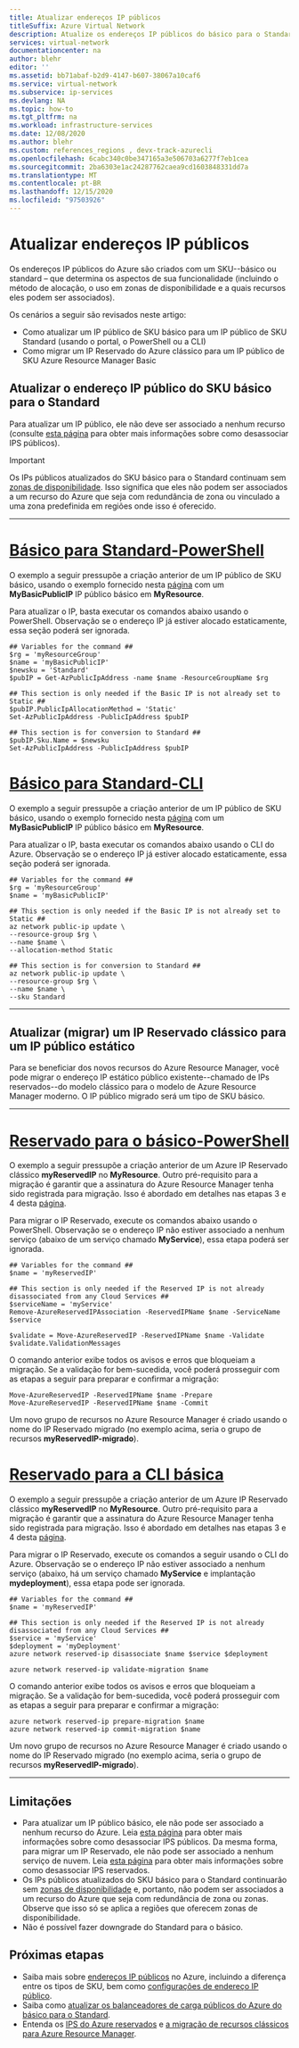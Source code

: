 ```yaml
---
title: Atualizar endereços IP públicos
titleSuffix: Azure Virtual Network
description: Atualize os endereços IP públicos do básico para o Standard.
services: virtual-network
documentationcenter: na
author: blehr
editor: ''
ms.assetid: bb71abaf-b2d9-4147-b607-38067a10caf6
ms.service: virtual-network
ms.subservice: ip-services
ms.devlang: NA
ms.topic: how-to
ms.tgt_pltfrm: na
ms.workload: infrastructure-services
ms.date: 12/08/2020
ms.author: blehr
ms.custom: references_regions , devx-track-azurecli
ms.openlocfilehash: 6cabc340c0be347165a3e506703a6277f7eb1cea
ms.sourcegitcommit: 2ba6303e1ac24287762caea9cd1603848331dd7a
ms.translationtype: MT
ms.contentlocale: pt-BR
ms.lasthandoff: 12/15/2020
ms.locfileid: "97503926"
---
```

# <a name="upgrade-public-ip-addresses"></a>Atualizar endereços IP públicos

Os endereços IP públicos do Azure são criados com um SKU--básico ou standard – que determina os aspectos de sua funcionalidade (incluindo o método de alocação, o uso em zonas de disponibilidade e a quais recursos eles podem ser associados). 

Os cenários a seguir são revisados neste artigo:
* Como atualizar um IP público de SKU básico para um IP público de SKU Standard (usando o portal, o PowerShell ou a CLI)
* Como migrar um IP Reservado do Azure clássico para um IP público de SKU Azure Resource Manager Basic

## <a name="upgrade-public-ip-address-from-basic-to-standard-sku"></a>Atualizar o endereço IP público do SKU básico para o Standard

Para atualizar um IP público, ele não deve ser associado a nenhum recurso (consulte [esta página](https://docs.microsoft.com/azure/virtual-network/virtual-network-public-ip-address#view-modify-settings-for-or-delete-a-public-ip-address) para obter mais informações sobre como desassociar IPS públicos).

>[!IMPORTANT]
>Os IPs públicos atualizados do SKU básico para o Standard continuam sem [zonas de disponibilidade](https://docs.microsoft.com/azure/availability-zones/az-overview?toc=/azure/virtual-network/toc.json#availability-zones).  Isso significa que eles não podem ser associados a um recurso do Azure que seja com redundância de zona ou vinculado a uma zona predefinida em regiões onde isso é oferecido.

---
# <a name="basic-to-standard---powershell"></a>[**Básico para Standard-PowerShell**](#tab/option-upgrade-powershell)

O exemplo a seguir pressupõe a criação anterior de um IP público de SKU básico, usando o exemplo fornecido nesta [página](https://docs.microsoft.com/azure/virtual-network/create-public-ip-powershell?tabs=option-create-public-ip-basic) com um **MyBasicPublicIP** IP público básico em **MyResource**.

Para atualizar o IP, basta executar os comandos abaixo usando o PowerShell.  Observação se o endereço IP já estiver alocado estaticamente, essa seção poderá ser ignorada.

```azurepowershell-interactive
## Variables for the command ##
$rg = 'myResourceGroup'
$name = 'myBasicPublicIP'
$newsku = 'Standard'
$pubIP = Get-AzPublicIpAddress -name $name -ResourceGroupName $rg

## This section is only needed if the Basic IP is not already set to Static ##
$pubIP.PublicIpAllocationMethod = 'Static'
Set-AzPublicIpAddress -PublicIpAddress $pubIP

## This section is for conversion to Standard ##
$pubIP.Sku.Name = $newsku
Set-AzPublicIpAddress -PublicIpAddress $pubIP
```

# <a name="basic-to-standard---cli"></a>[**Básico para Standard-CLI**](#tab/option-upgrade-cli)

O exemplo a seguir pressupõe a criação anterior de um IP público de SKU básico, usando o exemplo fornecido nesta [página](https://docs.microsoft.com/azure/virtual-network/create-public-ip-cli?tabs=option-create-public-ip-basic) com um **MyBasicPublicIP** IP público básico em **MyResource**.

Para atualizar o IP, basta executar os comandos abaixo usando o CLI do Azure.  Observação se o endereço IP já estiver alocado estaticamente, essa seção poderá ser ignorada.

```azurecli-interactive
## Variables for the command ##
$rg = 'myResourceGroup'
$name = 'myBasicPublicIP'

## This section is only needed if the Basic IP is not already set to Static ##
az network public-ip update \
--resource-group $rg \
--name $name \
--allocation-method Static 

## This section is for conversion to Standard ##
az network public-ip update \
--resource-group $rg \
--name $name \
--sku Standard
```
---

## <a name="upgrade-migrate-a-classic-reserved-ip-to-a-static-public-ip"></a>Atualizar (migrar) um IP Reservado clássico para um IP público estático

Para se beneficiar dos novos recursos do Azure Resource Manager, você pode migrar o endereço IP estático público existente--chamado de IPs reservados--do modelo clássico para o modelo de Azure Resource Manager moderno.  O IP público migrado será um tipo de SKU básico.


---

# <a name="reserved-to-basic---powershell"></a>[**Reservado para o básico-PowerShell**](#tab/option-migrate-powershell)

O exemplo a seguir pressupõe a criação anterior de um Azure IP Reservado clássico **myReservedIP** no **MyResource**. Outro pré-requisito para a migração é garantir que a assinatura do Azure Resource Manager tenha sido registrada para migração. Isso é abordado em detalhes nas etapas 3 e 4 desta [página](https://docs.microsoft.com/azure/virtual-machines/windows/migration-classic-resource-manager-ps).

Para migrar o IP Reservado, execute os comandos abaixo usando o PowerShell.  Observação se o endereço IP não estiver associado a nenhum serviço (abaixo de um serviço chamado **MyService**), essa etapa poderá ser ignorada.

```azurepowershell-interactive
## Variables for the command ##
$name = 'myReservedIP'

## This section is only needed if the Reserved IP is not already disassociated from any Cloud Services ##
$serviceName = 'myService'
Remove-AzureReservedIPAssociation -ReservedIPName $name -ServiceName $service

$validate = Move-AzureReservedIP -ReservedIPName $name -Validate
$validate.ValidationMessages
```
O comando anterior exibe todos os avisos e erros que bloqueiam a migração. Se a validação for bem-sucedida, você poderá prosseguir com as etapas a seguir para preparar e confirmar a migração:
```azurepowershell-interactive
Move-AzureReservedIP -ReservedIPName $name -Prepare
Move-AzureReservedIP -ReservedIPName $name -Commit
```
Um novo grupo de recursos no Azure Resource Manager é criado usando o nome do IP Reservado migrado (no exemplo acima, seria o grupo de recursos **myReservedIP-migrado**).

# <a name="reserved-to-basic---cli"></a>[**Reservado para a CLI básica**](#tab/option-migrate-cli)

O exemplo a seguir pressupõe a criação anterior de um Azure IP Reservado clássico **myReservedIP** no **MyResource**. Outro pré-requisito para a migração é garantir que a assinatura do Azure Resource Manager tenha sido registrada para migração. Isso é abordado em detalhes nas etapas 3 e 4 desta [página](https://docs.microsoft.com/azure/virtual-machines/linux/migration-classic-resource-manager-cli).

Para migrar o IP Reservado, execute os comandos a seguir usando o CLI do Azure.  Observação se o endereço IP não estiver associado a nenhum serviço (abaixo, há um serviço chamado **MyService** e implantação **mydeployment**), essa etapa pode ser ignorada.

```azurecli-interactive
## Variables for the command ##
$name = 'myReservedIP'

## This section is only needed if the Reserved IP is not already disassociated from any Cloud Services ##
$service = 'myService'
$deployment = 'myDeployment'
azure network reserved-ip disassociate $name $service $deployment

azure network reserved-ip validate-migration $name
```
O comando anterior exibe todos os avisos e erros que bloqueiam a migração. Se a validação for bem-sucedida, você poderá prosseguir com as etapas a seguir para preparar e confirmar a migração:
```azurecli-interactive
azure network reserved-ip prepare-migration $name
azure network reserved-ip commit-migration $name
```
Um novo grupo de recursos no Azure Resource Manager é criado usando o nome do IP Reservado migrado (no exemplo acima, seria o grupo de recursos **myReservedIP-migrado**).

---

## <a name="limitations"></a>Limitações

* Para atualizar um IP público básico, ele não pode ser associado a nenhum recurso do Azure.  Leia [esta página](https://docs.microsoft.com/azure/virtual-network/virtual-network-public-ip-address#view-modify-settings-for-or-delete-a-public-ip-address) para obter mais informações sobre como desassociar IPS públicos.  Da mesma forma, para migrar um IP Reservado, ele não pode ser associado a nenhum serviço de nuvem.  Leia [esta página](https://docs.microsoft.com/azure/virtual-network/remove-public-ip-address-vm) para obter mais informações sobre como desassociar IPS reservados.  
* Os IPs públicos atualizados do SKU básico para o Standard continuarão sem [zonas de disponibilidade](https://docs.microsoft.com/azure/availability-zones/az-overview?toc=/azure/virtual-network/toc.json#availability-zones) e, portanto, não podem ser associados a um recurso do Azure que seja com redundância de zona ou zonas.  Observe que isso só se aplica a regiões que oferecem zonas de disponibilidade.
* Não é possível fazer downgrade do Standard para o básico.

## <a name="next-steps"></a>Próximas etapas

- Saiba mais sobre [endereços IP públicos](virtual-network-ip-addresses-overview-arm.md#public-ip-addresses) no Azure, incluindo a diferença entre os tipos de SKU, bem como [configurações de endereço IP público](virtual-network-public-ip-address.md#create-a-public-ip-address).
- Saiba como [atualizar os balanceadores de carga públicos do Azure do básico para o Standard](https://docs.microsoft.com/azure/load-balancer/upgrade-basic-standard).
- Entenda os [IPS do Azure reservados](https://docs.microsoft.com/previous-versions/azure/virtual-network/virtual-networks-reserved-public-ip) e [a migração de recursos clássicos para Azure Resource Manager](https://docs.microsoft.com/azure/virtual-machines/windows/migration-classic-resource-manager-overview).
